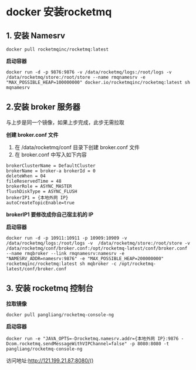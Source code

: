 # docker 安装rocketmq

## **1. 安装 Namesrv**

```
docker pull rocketmqinc/rocketmq:latest
```

**启动容器**

```
docker run -d -p 9876:9876 -v /data/rocketmq/logs:/root/logs -v /data/rocketmq/store:/root/store --name rmqnamesrv -e "MAX_POSSIBLE_HEAP=100000000" docker.io/rocketmqinc/rocketmq:latest sh mqnamesrv
```



## **2.安装 broker 服务器**

与上步是同一个镜像，如果上步完成，此步无需拉取

**创建 broker.conf 文件**

1. 在 /data/rocketmq/conf 目录下创建 broker.conf 文件
2. 在 broker.conf 中写入如下内容

```
brokerClusterName = DefaultCluster
brokerName = broker-a brokerId = 0 
deleteWhen = 04 
fileReservedTime = 48 
brokerRole = ASYNC_MASTER 
flushDiskType = ASYNC_FLUSH
brokerIP1 = {本地外网 IP} 
autoCreateTopicEnable=true
```

**brokerIP1 要修改成你自己宿主机的 IP**

**启动容器**

```
docker run -d -p 10911:10911 -p 10909:10909 -v  /data/rocketmq/logs:/root/logs -v  /data/rocketmq/store:/root/store -v  /data/rocketmq/conf/broker.conf:/opt/rocketmq-latest/conf/broker.conf --name rmqbroker --link rmqnamesrv:namesrv -e "NAMESRV_ADDR=namesrv:9876" -e "MAX_POSSIBLE_HEAP=200000000" rocketmqinc/rocketmq:latest sh mqbroker -c /opt/rocketmq-latest/conf/broker.conf
```



## **3. 安装 rocketmq 控制台**

**拉取镜像**

```
docker pull pangliang/rocketmq-console-ng
```

**启动容器**

```
docker run -e "JAVA_OPTS=-Drocketmq.namesrv.addr={本地外网 IP}:9876 -Dcom.rocketmq.sendMessageWithVIPChannel=false" -p 8080:8080 -t pangliang/rocketmq-console-ng
```

访问地址:http://121.199.21.87:8080/()